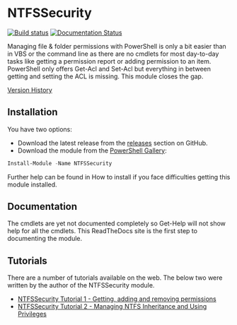 # NTFSSecurity

[![Build status](https://ci.appveyor.com/api/projects/status/2gfb58t9qh655b8x?svg=true)](https://ci.appveyor.com/project/Sup3rlativ3/ntfssecurity) [![Documentation Status](https://readthedocs.org/projects/ntfssecurity/badge/?version=latest)](https://ntfssecurity.readthedocs.io/en/latest/?badge=latest)

Managing file & folder permissions with PowerShell is only a bit easier than in VBS or the command line as there are no cmdlets for most day-to-day tasks like getting a permission report or adding permission to an item. PowerShell only offers Get-Acl and Set-Acl but everything in between getting and setting the ACL is missing. This module closes the gap.

[Version History](https://github.com/raandree/NTFSSecurity/wiki/Version-History)

## Installation

You have two options:

* Download the latest release from the [releases](https://github.com/raandree/NTFSSecurity/releases) section on GitHub.
* Download the module from the [PowerShell Gallery](https://www.powershellgallery.com/packages/NTFSSecurity):

```PowerShell
Install-Module -Name NTFSSecurity
```

Further help can be found in How to install if you face difficulties getting this module installed.

## Documentation

The cmdlets are yet not documented completely so Get-Help will not show help for all the cmdlets. This ReadTheDocs site is the first step to documenting the module.

## Tutorials

There are a number of tutorials available on the web. The below two were written by the author of the NTFSSecurity module.

 * [NTFSSecurity Tutorial 1 - Getting, adding and removing permissions](https://docs.microsoft.com/en-au/archive/blogs/fieldcoding/ntfssecurity-tutorial-1-getting-adding-and-removing-permissions)
 * [NTFSSecurity Tutorial 2 - Managing NTFS Inheritance and Using Privileges](https://docs.microsoft.com/en-au/archive/blogs/fieldcoding/ntfssecurity-tutorial-2-managing-ntfs-inheritance-and-using-privileges)
